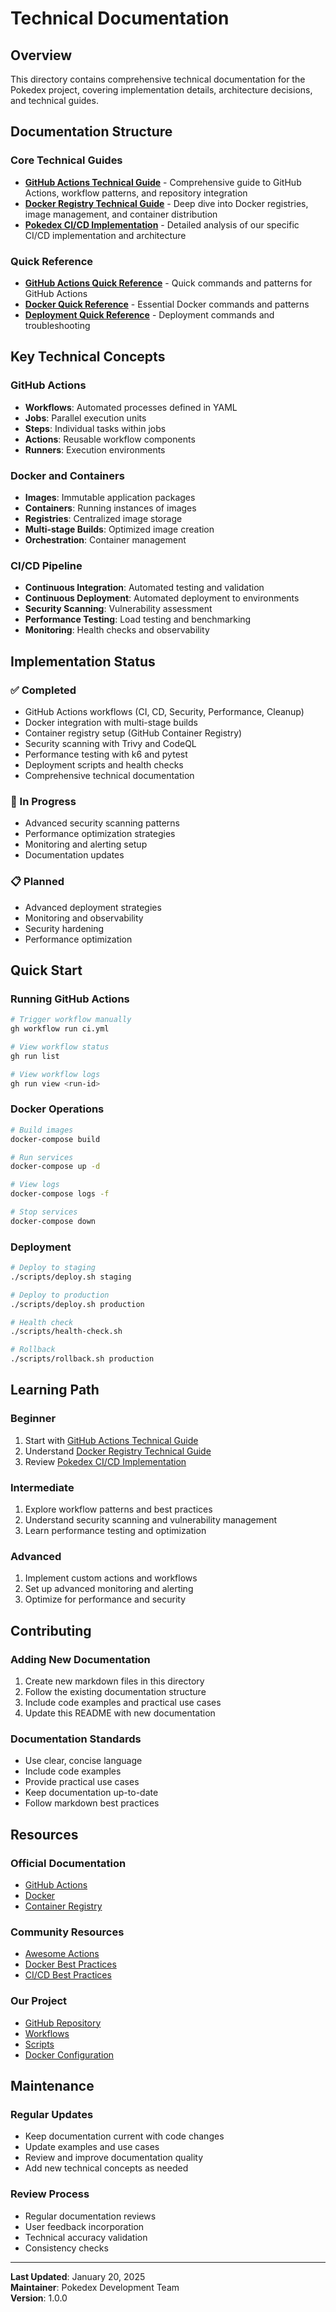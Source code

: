 # Technical Documentation

## Overview
This directory contains comprehensive technical documentation for the Pokedex project, covering implementation details, architecture decisions, and technical guides.

## Documentation Structure

### Core Technical Guides
- **[GitHub Actions Technical Guide](github-actions-technical-guide.md)** - Comprehensive guide to GitHub Actions, workflow patterns, and repository integration
- **[Docker Registry Technical Guide](docker-registry-technical-guide.md)** - Deep dive into Docker registries, image management, and container distribution
- **[Pokedex CI/CD Implementation](pokedex-cicd-implementation.md)** - Detailed analysis of our specific CI/CD implementation and architecture

### Quick Reference
- **[GitHub Actions Quick Reference](github-actions-quick-reference.md)** - Quick commands and patterns for GitHub Actions
- **[Docker Quick Reference](docker-quick-reference.md)** - Essential Docker commands and patterns
- **[Deployment Quick Reference](deployment-quick-reference.md)** - Deployment commands and troubleshooting

## Key Technical Concepts

### GitHub Actions
- **Workflows**: Automated processes defined in YAML
- **Jobs**: Parallel execution units
- **Steps**: Individual tasks within jobs
- **Actions**: Reusable workflow components
- **Runners**: Execution environments

### Docker and Containers
- **Images**: Immutable application packages
- **Containers**: Running instances of images
- **Registries**: Centralized image storage
- **Multi-stage Builds**: Optimized image creation
- **Orchestration**: Container management

### CI/CD Pipeline
- **Continuous Integration**: Automated testing and validation
- **Continuous Deployment**: Automated deployment to environments
- **Security Scanning**: Vulnerability assessment
- **Performance Testing**: Load testing and benchmarking
- **Monitoring**: Health checks and observability

## Implementation Status

### ✅ Completed
- GitHub Actions workflows (CI, CD, Security, Performance, Cleanup)
- Docker integration with multi-stage builds
- Container registry setup (GitHub Container Registry)
- Security scanning with Trivy and CodeQL
- Performance testing with k6 and pytest
- Deployment scripts and health checks
- Comprehensive technical documentation

### 🔄 In Progress
- Advanced security scanning patterns
- Performance optimization strategies
- Monitoring and alerting setup
- Documentation updates

### 📋 Planned
- Advanced deployment strategies
- Monitoring and observability
- Security hardening
- Performance optimization

## Quick Start

### Running GitHub Actions
```bash
# Trigger workflow manually
gh workflow run ci.yml

# View workflow status
gh run list

# View workflow logs
gh run view <run-id>
```

### Docker Operations
```bash
# Build images
docker-compose build

# Run services
docker-compose up -d

# View logs
docker-compose logs -f

# Stop services
docker-compose down
```

### Deployment
```bash
# Deploy to staging
./scripts/deploy.sh staging

# Deploy to production
./scripts/deploy.sh production

# Health check
./scripts/health-check.sh

# Rollback
./scripts/rollback.sh production
```

## Learning Path

### Beginner
1. Start with [GitHub Actions Technical Guide](github-actions-technical-guide.md)
2. Understand [Docker Registry Technical Guide](docker-registry-technical-guide.md)
3. Review [Pokedex CI/CD Implementation](pokedex-cicd-implementation.md)

### Intermediate
1. Explore workflow patterns and best practices
2. Understand security scanning and vulnerability management
3. Learn performance testing and optimization

### Advanced
1. Implement custom actions and workflows
2. Set up advanced monitoring and alerting
3. Optimize for performance and security

## Contributing

### Adding New Documentation
1. Create new markdown files in this directory
2. Follow the existing documentation structure
3. Include code examples and practical use cases
4. Update this README with new documentation

### Documentation Standards
- Use clear, concise language
- Include code examples
- Provide practical use cases
- Keep documentation up-to-date
- Follow markdown best practices

## Resources

### Official Documentation
- [GitHub Actions](https://docs.github.com/en/actions)
- [Docker](https://docs.docker.com/)
- [Container Registry](https://docs.github.com/en/packages/working-with-a-github-packages-registry)

### Community Resources
- [Awesome Actions](https://github.com/sdras/awesome-actions)
- [Docker Best Practices](https://docs.docker.com/develop/dev-best-practices/)
- [CI/CD Best Practices](https://docs.github.com/en/actions/learn-github-actions)

### Our Project
- [GitHub Repository](https://github.com/grimm00/pokedex)
- [Workflows](.github/workflows/)
- [Scripts](scripts/)
- [Docker Configuration](docker-compose.yml)

## Maintenance

### Regular Updates
- Keep documentation current with code changes
- Update examples and use cases
- Review and improve documentation quality
- Add new technical concepts as needed

### Review Process
- Regular documentation reviews
- User feedback incorporation
- Technical accuracy validation
- Consistency checks

---

**Last Updated**: January 20, 2025  
**Maintainer**: Pokedex Development Team  
**Version**: 1.0.0